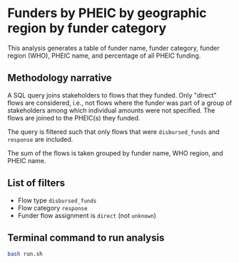 # Funders by PHEIC by geographic region by funder category
This analysis generates a table of funder name, funder category, funder region (WHO), PHEIC name, and percentage of all PHEIC funding.

## Methodology narrative
A SQL query joins stakeholders to flows that they funded. Only "direct" flows are considered, i.e., not flows where the funder was part of a group of stakeholders among which individual amounts were not specified. The flows are joined to the PHEIC(s) they funded.

The query is filtered such that only flows that were `disbursed_funds` and `response` are included.

The sum of the flows is taken grouped by funder name, WHO region, and PHEIC name.

## List of filters
- Flow type `disbursed_funds`
- Flow category `response`
- Funder flow assignment is `direct` (not `unknown`)

## Terminal command to run analysis
```bash
bash run.sh
```
